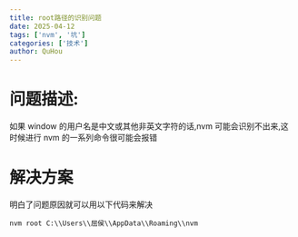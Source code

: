 ```yaml
---
title: root路径的识别问题
date: 2025-04-12
tags: ['nvm', '坑']
categories: ['技术']
author: QuHou
---
```


# 问题描述:

如果 window 的用户名是中文或其他非英文字符的话,nvm 可能会识别不出来,这时候进行 nvm 的一系列命令很可能会报错

# 解决方案

明白了问题原因就可以用以下代码来解决

```shell
nvm root C:\\Users\\屈侯\\AppData\\Roaming\\nvm
```
